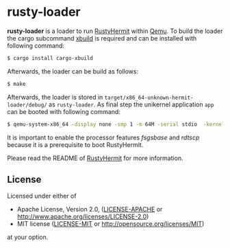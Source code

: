 # rusty-loader

**rusty-loader** is a loader to run [RustyHermit](https://github.com/hermitcore/libhermit-rs) within [Qemu](https://www.qemu.org).
To build the loader the cargo subcommand [xbuild](https://github.com/rust-osdev/cargo-xbuild) is required and can be installed with following command:

```bash
$ cargo install cargo-xbuild
```

Afterwards, the loader can be build as follows:

```bash
$ make
```

Afterwards, the loader is stored in `target/x86_64-unknown-hermit-loader/debug/` as `rusty-loader`.
As final step the unikernel application `app` can be booted with following command:

```bash
$ qemu-system-x86_64 -display none -smp 1 -m 64M -serial stdio  -kernel path_to_loader/rusty-loader -initrd path_to_app/app -cpu qemu64,apic,fsgsbase,rdtscp,xsave,fxsr
```

It is important to enable the processor features _fsgsbase_ and _rdtscp_ because it is a prerequisite to boot RustyHermit.

Please read the README of [RustyHermit](https://github.com/hermitcore/libhermit-rs) for more information.

## License

Licensed under either of

* Apache License, Version 2.0, ([LICENSE-APACHE](LICENSE-APACHE) or http://www.apache.org/licenses/LICENSE-2.0)
* MIT license ([LICENSE-MIT](LICENSE-MIT) or http://opensource.org/licenses/MIT)

at your option.
